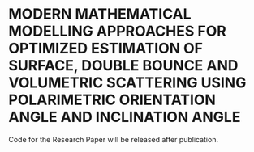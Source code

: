 # MODERN MATHEMATICAL MODELLING APPROACHES FOR OPTIMIZED ESTIMATION OF SURFACE, DOUBLE BOUNCE AND VOLUMETRIC SCATTERING USING POLARIMETRIC ORIENTATION ANGLE AND INCLINATION ANGLE
Code for the Research Paper will be released after publication.
